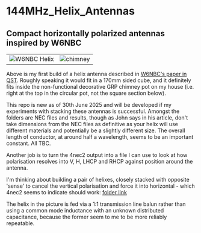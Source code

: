 # 144MHz_Helix_Antennas
## Compact horizontally polarized antennas inspired by W6NBC 

|    |    |
|---|---|
|![W6NBC Helix](https://github.com/user-attachments/assets/590b61c4-002f-4fd5-9dc4-4fa45d7e62c9) | ![chimney](https://github.com/user-attachments/assets/ef7cee62-7876-4a52-bae3-d5f5c36a9aed)|

Above is my first build of a helix antenna described in [W6NBC's paper in QST](https://w6nbc.com/articles/2011-06QST2mhelices.pdf). Roughly speaking it would fit in a 170mm sided cube, and it definitely fits inside the non-functional decorative GRP chimney pot on my house (i.e. right at the top in the circular pot, not the square section below).

This repo is new as of 30th June 2025 and will be developed if my experiments with stacking these antennas is successful. Amongst the folders are NEC files and results, though as John says in his article, don't take dimensions from the NEC files as definitive as your helix will use different materials and potentially be a slightly different size. The overall length of conductor, at around half a wavelength, seems to be an important constant. All TBC.

Another job is to turn the 4nec2 output into a file I can use to look at how polarisation resolves into V, H, LHCP and RHCP against position around the antenna.

I'm thinking about building a pair of helixes, closely stacked with opposite 'sense' to cancel the vertical polarisation and force it into horizontal - which 4nec2 seems to indicate should work: [folder link](https://github.com/G1OJS/144MHz_Helix_Antennas/tree/main/2m%20Pair%20of%202turn%20Helices%201)

The helix in the picture is fed via a 1:1 transmission line balun rather than using a common mode inductance with an unknown distributed capacitance, because the former seem to me to be more reliably repeatable.
